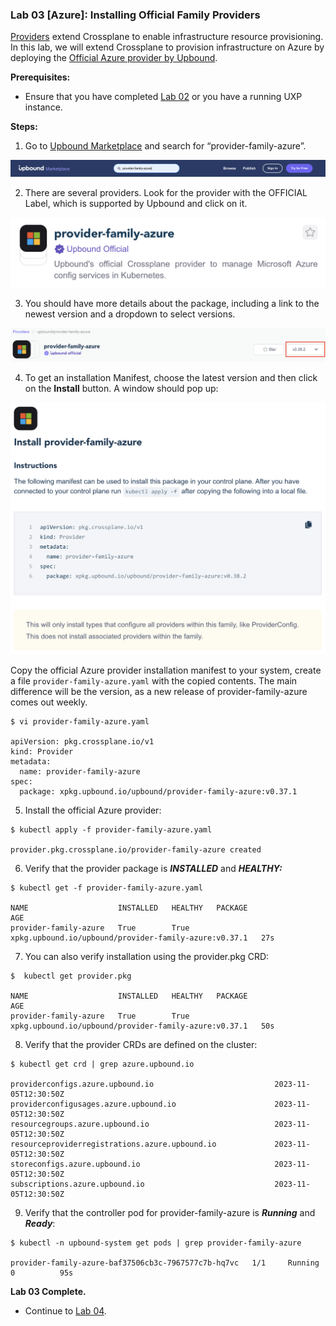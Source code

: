### **Lab 03 [Azure]: Installing Official Family Providers**

[Providers](https://marketplace.upbound.io/providers) extend Crossplane to enable infrastructure resource provisioning. In this lab, we will extend Crossplane to provision infrastructure on Azure by deploying the [Official Azure provider by Upbound](https://marketplace.upbound.io/providers/upbound/provider-family-azure/latest).

**Prerequisites:**

- Ensure that you have completed [Lab 02](../../lab02/lab02.md) or you have a running UXP instance.

**Steps:**

1. Go to [Upbound Marketplace](https://marketplace.upbound.io) and search for “provider-family-azure”.


![alt_text](images/lab03-1.png "image_tooltip")

2. There are several providers. Look for the provider with the OFFICIAL Label, which is supported by Upbound and click on it.


![alt_text](images/lab03-2.png "image_tooltip")

3. You should have more details about the package, including a link to the newest version and a dropdown to select versions.

![alt_text](images/lab03-3.png "image_tooltip")

4. To get an installation Manifest, choose the latest version and then click on the **Install** button. A window should pop up:

![alt_text](images/lab03-4.png "image_tooltip")

Copy the official Azure provider installation manifest to your system, create a file `provider-family-azure.yaml` with the copied contents. The main difference will be the version, as a new release of provider-family-azure comes out weekly.

```
$ vi provider-family-azure.yaml

apiVersion: pkg.crossplane.io/v1
kind: Provider
metadata:
  name: provider-family-azure
spec:
  package: xpkg.upbound.io/upbound/provider-family-azure:v0.37.1
```

5. Install the official Azure provider:

```
$ kubectl apply -f provider-family-azure.yaml

provider.pkg.crossplane.io/provider-family-azure created
```

6. Verify that the provider package is **_INSTALLED_** and **_HEALTHY:_**

```
$ kubectl get -f provider-family-azure.yaml

NAME                    INSTALLED   HEALTHY   PACKAGE                                                 AGE
provider-family-azure   True        True      xpkg.upbound.io/upbound/provider-family-azure:v0.37.1   27s
```

7. You can also verify installation using the provider.pkg CRD:

```
$  kubectl get provider.pkg

NAME                    INSTALLED   HEALTHY   PACKAGE                                                 AGE
provider-family-azure   True        True      xpkg.upbound.io/upbound/provider-family-azure:v0.37.1   50s
```

8. Verify that the provider CRDs are defined on the cluster:

```
$ kubectl get crd | grep azure.upbound.io

providerconfigs.azure.upbound.io                           2023-11-05T12:30:50Z
providerconfigusages.azure.upbound.io                      2023-11-05T12:30:50Z
resourcegroups.azure.upbound.io                            2023-11-05T12:30:50Z
resourceproviderregistrations.azure.upbound.io             2023-11-05T12:30:50Z
storeconfigs.azure.upbound.io                              2023-11-05T12:30:50Z
subscriptions.azure.upbound.io                             2023-11-05T12:30:50Z
```

9. Verify that the controller pod for provider-family-azure is **_Running_** and **_Ready_**:

```
$ kubectl -n upbound-system get pods | grep provider-family-azure

provider-family-azure-baf37506cb3c-7967577c7b-hq7vc   1/1     Running   0          95s
```

**Lab 03 Complete.** 

- Continue to [Lab 04](../../lab04/azure/lab04.md).
